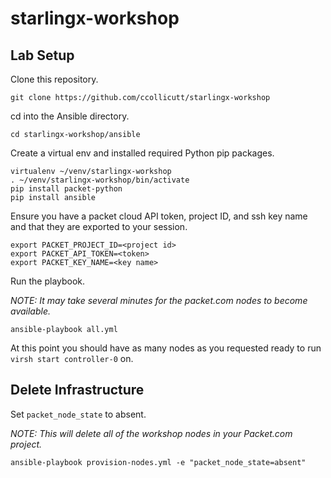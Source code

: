 # starlingx-workshop


## Lab Setup

Clone this repository.

```
git clone https://github.com/ccollicutt/starlingx-workshop
```

cd into the Ansible directory.

```
cd starlingx-workshop/ansible
```

Create a virtual env and installed required Python pip packages.

```
virtualenv ~/venv/starlingx-workshop
. ~/venv/starlingx-workshop/bin/activate
pip install packet-python
pip install ansible
```

Ensure you have a packet cloud API token, project ID, and ssh key name and that they are exported to your session.

```
export PACKET_PROJECT_ID=<project id>
export PACKET_API_TOKEN=<token>
export PACKET_KEY_NAME=<key name>
```

Run the playbook.

*NOTE: It may take several minutes for the packet.com nodes to become available.*

```
ansible-playbook all.yml
```

At this point you should have as many nodes as you requested ready to run `virsh start controller-0` on.

## Delete Infrastructure

Set `packet_node_state` to absent.

*NOTE: This will delete all of the workshop nodes in your Packet.com project.*

```
ansible-playbook provision-nodes.yml -e "packet_node_state=absent"
```
